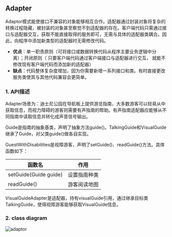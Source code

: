 ## Adapter

​	Adaptor模式能使接口不兼容的对象能够相互合作。适配器通过封装对象将复杂的转换过程隐藏，被封装的对象甚至察觉不到适配器的存在。客户端代码只需通过接口与适配器交互，获取不能直接取得的服务即可，无需与具体的适配器类耦合。因此，向程序中添加新类型的适配器时无需修改代码。

* **优点**：单一职责原则（可将接口或数据转换代码从程序主要业务逻辑中分离）；开闭原则（ 只要客户端代码通过客户端接口与适配器进行交互， 就能不修改现有客户端代码而添加新的适配器）
* **缺点**：代码整体复杂度增加，因为你需要新增一系列接口和类。有时直接更改服务类使其与其他代码兼容会更简单。 

### 1.  API描述

​	Adapter场景为：迪士尼公园在导航板上提供游览指南，大多数游客可以轻易从中获取信息，而视力障碍的游客则需要有声指南的帮助。有声指南适配器应能够从不同指南中读取信息并转化成声音信号输出。

​	Guide是指南的抽象基类，声明了抽象方法guide()。TalkingGuide和VisualGuide继承了Guide，对父类guide()做各自实现。

​	GuestWithDisabilities是视障游客，声明了setGuide()、readGuide()方法。具体函数如下：

| 函数名                | 作用         |
| --------------------- | ------------ |
| setGuide(Guide guide) | 设置指南种类 |
| readGuide()           | 游客阅读地图 |

​	VisualGuideAdapter是适配器，持有visualGuide引用，通过继承目标类TalkingGuide，使得视障游客能够获取VisualGuide信息。

### 2. class diagram

![adaptor](Adapter.assets/adaptor.png)

